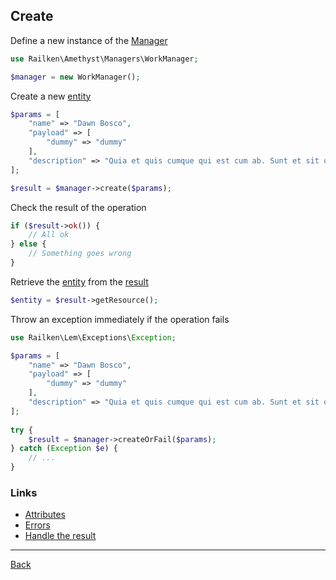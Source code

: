 ## Create

Define a new instance of the [Manager](manager.md)

```php
use Railken\Amethyst\Managers\WorkManager;

$manager = new WorkManager();
```

Create a new [entity](model.md)

```php
$params = [
    "name" => "Dawn Bosco",
    "payload" => [
        "dummy" => "dummy"
    ],
    "description" => "Quia et quis cumque qui est cum ab. Sunt et sit quos cum impedit ipsum et. Rerum sint unde velit cum corporis tempora minus excepturi."
];

$result = $manager->create($params);
```

Check the result of the operation

```php
if ($result->ok()) {
    // All ok
} else {
    // Something goes wrong
}
```

Retrieve the [entity](model.md) from the [result](result.md)

```php
$entity = $result->getResource();
```

Throw an exception immediately if the operation fails

```php
use Railken\Lem\Exceptions\Exception;

$params = [
    "name" => "Dawn Bosco",
    "payload" => [
        "dummy" => "dummy"
    ],
    "description" => "Quia et quis cumque qui est cum ab. Sunt et sit quos cum impedit ipsum et. Rerum sint unde velit cum corporis tempora minus excepturi."
];
   
try {
    $result = $manager->createOrFail($params);
} catch (Exception $e) {
    // ...
}
```

### Links
* [Attributes](attributes.md)
* [Errors](errors.md)
* [Handle the result](result.md)

---
[Back](index.md)